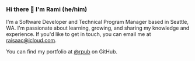 ### Hi there 👋 I'm Rami (he/him)

I'm a Software Developer and Technical Program Manager based in Seattle, WA. I'm passionate about learning, growing, and sharing my knowledge and experience. If you'd like to get in touch, you can email me at [raisaac@icloud.com](https://www.example.com/).

You can find my portfolio at [@rpub](https://www.github.com/rpub) on GitHub.

<!--
**ramiisaac/ramiisaac** is a ✨ _special_ ✨ repository because its `README.md` (this file) appears on your GitHub profile.

Here are some ideas to get you started:

- 🔭 I’m currently working on ...
- 🌱 I’m currently learning ...
- 👯 I’m looking to collaborate on ...
- 🤔 I’m looking for help with ...
- 💬 Ask me about ...
- 📫 How to reach me: ...
- 😄 Pronouns: ...
- ⚡ Fun fact: ...
-->
